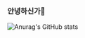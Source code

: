 ###  안녕하신가👋

![Anurag's GitHub stats](https://github-readme-stats.vercel.app/api?username=t3nderex&show_icons=true&theme=radical)


